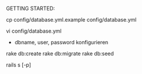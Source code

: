 GETTING STARTED:

cp config/database.yml.example config/database.yml

vi config/database.yml
* dbname, user, password konfigurieren

rake db:create
rake db:migrate
rake db:seed

rails s [-p]
